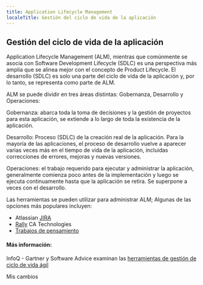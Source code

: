```yaml
---
title: Application Lifecycle Management
localeTitle: Gestión del ciclo de vida de la aplicación
---
```

## Gestión del ciclo de vida de la aplicación

Application Lifecycle Management (ALM), mientras que comúnmente se asocia con Software Development Lifecycle (SDLC) es una perspectiva más amplia que se alinea mejor con el concepto de Product Lifecycle. El desarrollo (SDLC) es solo una parte del ciclo de vida de la aplicación y, por lo tanto, se representa como parte de ALM.

ALM se puede dividir en tres áreas distintas: Gobernanza, Desarrollo y Operaciones:

Gobernanza: abarca toda la toma de decisiones y la gestión de proyectos para esta aplicación, se extiende a lo largo de toda la existencia de la aplicación.

Desarrollo: Proceso (SDLC) de la creación real de la aplicación. Para la mayoría de las aplicaciones, el proceso de desarrollo vuelve a aparecer varias veces más en el tiempo de vida de la aplicación, incluidas correcciones de errores, mejoras y nuevas versiones.

Operaciones: el trabajo requerido para ejecutar y administrar la aplicación, generalmente comienza poco antes de la implementación y luego se ejecuta continuamente hasta que la aplicación se retira. Se superpone a veces con el desarrollo.

Las herramientas se pueden utilizar para administrar ALM; Algunas de las opciones más populares incluyen:

*   Atlassian [JIRA](http://atlassian.com/software/jira)
*   [Rally](http://ca.com/us.html) CA Technologies
*   [Trabajos de pensamiento](http://thoughtworks.com/products)

#### Más información:

InfoQ - Gartner y Software Advice examinan las [herramientas de gestión de ciclo de vida ágil](http://www.infoq.com/news/2015/02/agile-management-tools/)

Mis cambios
